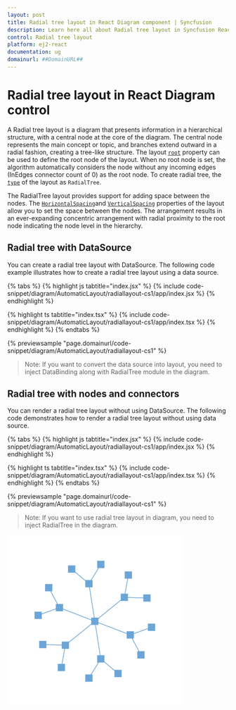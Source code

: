 ```yaml
---
layout: post
title: Radial tree layout in React Diagram component | Syncfusion
description: Learn here all about Radial tree layout in Syncfusion React Diagram component of Syncfusion Essential JS 2 and more.
control: Radial tree layout
platform: ej2-react
documentation: ug
domainurl: ##DomainURL##
---
```


# Radial tree layout in React Diagram control

A Radial tree layout is a diagram that presents information in a hierarchical structure, with a central node at the core of the diagram. The central node represents the main concept or topic, and branches extend outward in a radial fashion, creating a tree-like structure. The layout [`root`](https://ej2.syncfusion.com/react/documentation/api/diagram/layout/#root) property can be used to define the root node of the layout. When no root node is set, the algorithm automatically considers the node without any incoming edges (InEdges connector count of 0) as the root node. To create radial tree, the [`type`](https://ej2.syncfusion.com/react/documentation/api/diagram/layout/#type) of the layout as `RadialTree`.

The RadialTree layout provides support for adding space between the nodes. The [`HorizontalSpacing`](https://ej2.syncfusion.com/react/documentation/api/diagram/layoutModel/#horizontalspacing )and [`VerticalSpacing`](https://ej2.syncfusion.com/react/documentation/api/diagram/layoutModel/#verticalspacing) properties of the layout allow you to set the space between the nodes. The arrangement results in an ever-expanding concentric arrangement with radial proximity to the root node indicating the node level in the hierarchy.


## Radial tree with DataSource

You can create a radial tree layout with DataSource. The following code example illustrates how to create a radial tree layout using a data source.


{% tabs %}
{% highlight js tabtitle="index.jsx" %}
{% include code-snippet/diagram/AutomaticLayout/radiallayout-cs1/app/index.jsx %}
{% endhighlight %}

{% highlight ts tabtitle="index.tsx" %}
{% include code-snippet/diagram/AutomaticLayout/radiallayout-cs1/app/index.tsx %}
{% endhighlight %}
{% endtabs %}

 {% previewsample "page.domainurl/code-snippet/diagram/AutomaticLayout/radiallayout-cs1" %}


>Note: If you want to convert the data source into layout, you need to inject DataBinding along with RadialTree module in the diagram.


## Radial tree with nodes and connectors

You can render a radial tree layout without using DataSource. The following code demonstrates how to render a radial tree layout without using data source.


{% tabs %}
{% highlight js tabtitle="index.jsx" %}
{% include code-snippet/diagram/AutomaticLayout/radiallayout-cs1/app/index.jsx %}
{% endhighlight %}

{% highlight ts tabtitle="index.tsx" %}
{% include code-snippet/diagram/AutomaticLayout/radiallayout-cs1/app/index.tsx %}
{% endhighlight %}
{% endtabs %}

 {% previewsample "page.domainurl/code-snippet/diagram/AutomaticLayout/radiallayout-cs1" %}
 

>Note: If you want to use radial tree layout in diagram, you need to inject RadialTree in the diagram.

![Radial tree](images/RadialTree.png)